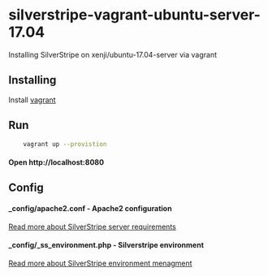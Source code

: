 # silverstripe-vagrant-ubuntu-server-17.04
Installing SilverStripe on xenji/ubuntu-17.04-server via vagrant

## Installing

Install [vagrant](https://www.vagrantup.com/downloads.html) 

## Run
```bash
    vagrant up --provistion 
```

#### Open http://localhost:8080

## Config

#### _config/apache2.conf - Apache2 configuration
[Read more about SilverStripe server requirements](https://docs.silverstripe.org/en/3/getting_started/server_requirements/)

#### _config/_ss_environment.php - Silverstripe environment 
[Read more about SilverStripe environment menagment](https://docs.silverstripe.org/en/3/getting_started/environment_management/)

